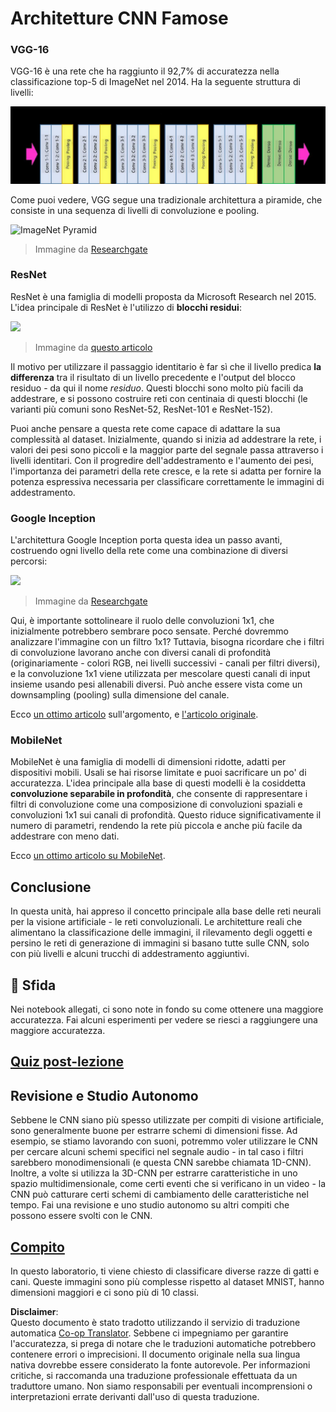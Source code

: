 <!--
CO_OP_TRANSLATOR_METADATA:
{
  "original_hash": "2f7b97b375358cb51a1e098df306bf73",
  "translation_date": "2025-08-26T07:03:00+00:00",
  "source_file": "lessons/4-ComputerVision/07-ConvNets/CNN_Architectures.md",
  "language_code": "it"
}
-->
# Architetture CNN Famose

### VGG-16

VGG-16 è una rete che ha raggiunto il 92,7% di accuratezza nella classificazione top-5 di ImageNet nel 2014. Ha la seguente struttura di livelli:

![ImageNet Layers](../../../../../translated_images/vgg-16-arch1.d901a5583b3a51baeaab3e768567d921e5d54befa46e1e642616c5458c934028.it.jpg)

Come puoi vedere, VGG segue una tradizionale architettura a piramide, che consiste in una sequenza di livelli di convoluzione e pooling.

![ImageNet Pyramid](../../../../../translated_images/vgg-16-arch.64ff2137f50dd49fdaa786e3f3a975b3f22615efd13efb19c5d22f12e01451a1.it.jpg)

> Immagine da [Researchgate](https://www.researchgate.net/figure/Vgg16-model-structure-To-get-the-VGG-NIN-model-we-replace-the-2-nd-4-th-6-th-7-th_fig2_335194493)

### ResNet

ResNet è una famiglia di modelli proposta da Microsoft Research nel 2015. L'idea principale di ResNet è l'utilizzo di **blocchi residui**:

<img src="images/resnet-block.png" width="300"/>

> Immagine da [questo articolo](https://arxiv.org/pdf/1512.03385.pdf)

Il motivo per utilizzare il passaggio identitario è far sì che il livello predica **la differenza** tra il risultato di un livello precedente e l'output del blocco residuo - da qui il nome *residuo*. Questi blocchi sono molto più facili da addestrare, e si possono costruire reti con centinaia di questi blocchi (le varianti più comuni sono ResNet-52, ResNet-101 e ResNet-152).

Puoi anche pensare a questa rete come capace di adattare la sua complessità al dataset. Inizialmente, quando si inizia ad addestrare la rete, i valori dei pesi sono piccoli e la maggior parte del segnale passa attraverso i livelli identitari. Con il progredire dell'addestramento e l'aumento dei pesi, l'importanza dei parametri della rete cresce, e la rete si adatta per fornire la potenza espressiva necessaria per classificare correttamente le immagini di addestramento.

### Google Inception

L'architettura Google Inception porta questa idea un passo avanti, costruendo ogni livello della rete come una combinazione di diversi percorsi:

<img src="images/inception.png" width="400"/>

> Immagine da [Researchgate](https://www.researchgate.net/figure/Inception-module-with-dimension-reductions-left-and-schema-for-Inception-ResNet-v1_fig2_355547454)

Qui, è importante sottolineare il ruolo delle convoluzioni 1x1, che inizialmente potrebbero sembrare poco sensate. Perché dovremmo analizzare l'immagine con un filtro 1x1? Tuttavia, bisogna ricordare che i filtri di convoluzione lavorano anche con diversi canali di profondità (originariamente - colori RGB, nei livelli successivi - canali per filtri diversi), e la convoluzione 1x1 viene utilizzata per mescolare questi canali di input insieme usando pesi allenabili diversi. Può anche essere vista come un downsampling (pooling) sulla dimensione del canale.

Ecco [un ottimo articolo](https://medium.com/analytics-vidhya/talented-mr-1x1-comprehensive-look-at-1x1-convolution-in-deep-learning-f6b355825578) sull'argomento, e [l'articolo originale](https://arxiv.org/pdf/1312.4400.pdf).

### MobileNet

MobileNet è una famiglia di modelli di dimensioni ridotte, adatti per dispositivi mobili. Usali se hai risorse limitate e puoi sacrificare un po' di accuratezza. L'idea principale alla base di questi modelli è la cosiddetta **convoluzione separabile in profondità**, che consente di rappresentare i filtri di convoluzione come una composizione di convoluzioni spaziali e convoluzioni 1x1 sui canali di profondità. Questo riduce significativamente il numero di parametri, rendendo la rete più piccola e anche più facile da addestrare con meno dati.

Ecco [un ottimo articolo su MobileNet](https://medium.com/analytics-vidhya/image-classification-with-mobilenet-cc6fbb2cd470).

## Conclusione

In questa unità, hai appreso il concetto principale alla base delle reti neurali per la visione artificiale - le reti convoluzionali. Le architetture reali che alimentano la classificazione delle immagini, il rilevamento degli oggetti e persino le reti di generazione di immagini si basano tutte sulle CNN, solo con più livelli e alcuni trucchi di addestramento aggiuntivi.

## 🚀 Sfida

Nei notebook allegati, ci sono note in fondo su come ottenere una maggiore accuratezza. Fai alcuni esperimenti per vedere se riesci a raggiungere una maggiore accuratezza.

## [Quiz post-lezione](https://ff-quizzes.netlify.app/en/ai/quiz/14)

## Revisione e Studio Autonomo

Sebbene le CNN siano più spesso utilizzate per compiti di visione artificiale, sono generalmente buone per estrarre schemi di dimensioni fisse. Ad esempio, se stiamo lavorando con suoni, potremmo voler utilizzare le CNN per cercare alcuni schemi specifici nel segnale audio - in tal caso i filtri sarebbero monodimensionali (e questa CNN sarebbe chiamata 1D-CNN). Inoltre, a volte si utilizza la 3D-CNN per estrarre caratteristiche in uno spazio multidimensionale, come certi eventi che si verificano in un video - la CNN può catturare certi schemi di cambiamento delle caratteristiche nel tempo. Fai una revisione e uno studio autonomo su altri compiti che possono essere svolti con le CNN.

## [Compito](lab/README.md)

In questo laboratorio, ti viene chiesto di classificare diverse razze di gatti e cani. Queste immagini sono più complesse rispetto al dataset MNIST, hanno dimensioni maggiori e ci sono più di 10 classi.

**Disclaimer**:  
Questo documento è stato tradotto utilizzando il servizio di traduzione automatica [Co-op Translator](https://github.com/Azure/co-op-translator). Sebbene ci impegniamo per garantire l'accuratezza, si prega di notare che le traduzioni automatiche potrebbero contenere errori o imprecisioni. Il documento originale nella sua lingua nativa dovrebbe essere considerato la fonte autorevole. Per informazioni critiche, si raccomanda una traduzione professionale effettuata da un traduttore umano. Non siamo responsabili per eventuali incomprensioni o interpretazioni errate derivanti dall'uso di questa traduzione.